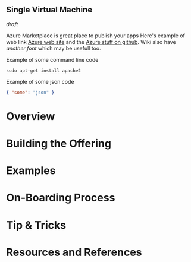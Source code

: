 ## Single Virtual Machine 

*draft*

Azure Marketplace is great place to publish your apps
Here's example of web link [Azure web site](http://azure.microsoft.com//) and the [Azure stuff on github](http://azure.github.io/).
Wiki also have *another font* which may be usefull too.


Example of some command line code 

    sudo apt-get install apache2

Example of some json code
```json
{ "some": "json" }
```

# Overview 

# Building the Offering 

# Examples 

# On-Boarding Process 

# Tip & Tricks 

# Resources and References 
